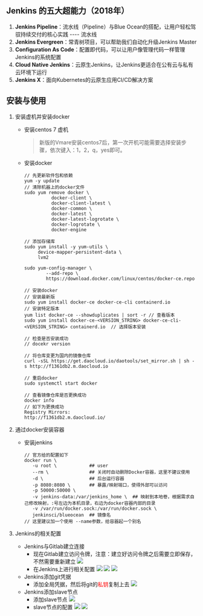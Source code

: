 ## Jenkins 的五大超能力（2018年）
1. **Jenkins Pipeline**：流水线（Pipeline）与Blue Ocean的搭配，让用户轻松驾驭持续交付的核心实践 ---- 流水线
2. **Jenkins Evergreen**：常青树项目，可以帮助我们自动化升级Jenkins Master
3. **Configuration As Code**：配置即代码，可以让用户像管理代码一样管理Jenkins的系统配置
4. **Cloud Native Jenkins**：云原生Jenkins，让Jenkins更适合在公有云与私有云环境下运行
5. **Jenkins X**：面向Kubernetes的云原生应用CI/CD解决方案

## 安装与使用
1. 安装虚机并安装docker
    + 安装centos 7 虚机
        > 新版的Vmare安装centos7后，第一次开机可能需要选择安装步骤，依次键入：1，2，q，yes即可。
    + 安装docker
        ```
        // 先更新软件包和依赖
        yum -y update
        // 清除机器上的docker文件
        sudo yum remove docker \
                  docker-client \
                  docker-client-latest \
                  docker-common \
                  docker-latest \
                  docker-latest-logrotate \
                  docker-logrotate \
                  docker-engine
        
        // 添加存储库
        sudo yum install -y yum-utils \
             device-mapper-persistent-data \
             lvm2
        
        sudo yum-config-manager \
                --add-repo \
                https://download.docker.com/linux/centos/docker-ce.repo

        // 安装docker
        // 安装最新版
        sudo yum install docker-ce docker-ce-cli containerd.io
        // 安装特定版本
        yum list docker-ce --showduplicates | sort -r // 查看版本
        sudo yum install docker-ce-<VERSION_STRING> docker-ce-cli-<VERSION_STRING> containerd.io  // 选择版本安装

        // 检查是否安装成功
        // docekr version 

        // 将仓库变更为国内的镜像仓库
        curl -sSL https://get.daocloud.io/daotools/set_mirror.sh | sh -s http://f1361db2.m.daocloud.io

        // 重启docker
        sudo systemctl start docker

        // 查看镜像仓库是否更换成功
        docker info 
        // 如下为更换成功
        Registry Mirrors:
        http://f1361db2.m.daocloud.io/
        ```

2. 通过docker安装容器
    + 安装jenkins
         ```
         // 官方给的配置如下
         docker run \
            -u root \            ## user
            --rm \               ## 关闭时自动删除Docker容器，这里不建议使用
            -d \                 ## 后台运行容器
            -p 8080:8080 \       ## 暴露/映射端口，使得外部可以访问
            -p 50000:50000 \ 
            -v jenkins-data:/var/jenkins_home \  ## 映射到本地卷，根据需求自己修改映射，:号左边为本机目录，右边为docker容器内部的目录
            -v /var/run/docker.sock:/var/run/docker.sock \ 
            jenkinsci/blueocean  ## 镜像名
        // 这里建议加一个使用 --name参数，给容器起一个别名
         ```
    
3. Jenkins的相关配置
    + Jenkins与Gitlab建立连接
        + 现在Gitlab建立访问令牌，注意：建立好访问令牌之后需要立即保存，不然需要重新建立
        ![](https://ae01.alicdn.com/kf/Hd926dd696cff474d91b87f55f2ce89ffu.png)
        + 在Jenkins上进行相关配置
        ![](https://ae01.alicdn.com/kf/He4fa08c0d6484da7acb8c94d12c8ca2fi.png)
        ![](https://ae01.alicdn.com/kf/H84e0a788811e49178a78e0c44255a4c4I.png)
        ![](https://ae01.alicdn.com/kf/H2cd17a8d242a466f9daecd64f3b534aew.png)
    + Jenkins添加git凭据
        + 添加全局凭据，然后将git的<font color=red>私钥</font>复制上去
        ![](https://ae01.alicdn.com/kf/H3d1c7ec45f724c338dd11d2b3a0b6b7av.png)
    + Jenkins添加slave节点
        + 添加slave节点
        ![](https://ae01.alicdn.com/kf/H89459139210340cd800bab079ec1fa47t.png)
        + slave节点的配置
        ![](https://ae01.alicdn.com/kf/Hb858aaedb36e48b08af6dd030c6d3d85z.png)
        ![](https://ae01.alicdn.com/kf/H023cbb73e9a444ca9f10fe134c66fcb9r.png)